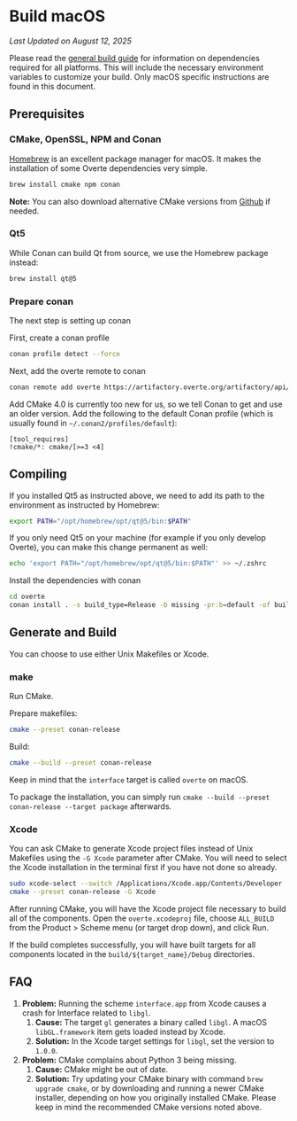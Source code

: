 <!--
Copyright 2013-2019 High Fidelity, Inc.
Copyright 2020-2021 Vircadia contributors
Copyright 2020-2025 Overte e.V.
SPDX-License-Identifier: Apache-2.0
-->

# Build macOS

*Last Updated on August 12, 2025*

Please read the [general build guide](BUILD.md) for information on dependencies required for all platforms.
This will include the necessary environment variables to customize your build. Only macOS specific instructions are found in this document.

## Prerequisites

### CMake, OpenSSL, NPM and Conan

[Homebrew](https://brew.sh/) is an excellent package manager for macOS. It makes the installation of some Overte dependencies very simple.

```bash
brew install cmake npm conan
```

**Note:** You can also download alternative CMake versions from [Github](https://github.com/Kitware/CMake/releases) if needed.

### Qt5

While Conan can build Qt from source, we use the Homebrew package instead:
```bash
brew install qt@5
```

### Prepare conan

The next step is setting up conan

First, create a conan profile
```bash
conan profile detect --force
```

Next, add the overte remote to conan
```bash
conan remote add overte https://artifactory.overte.org/artifactory/api/conan/overte -f
```

Add CMake 4.0 is currently too new for us, so we tell Conan to get and use an older version.
Add the following to the default Conan profile (which is usually found in `~/.conan2/profiles/default`):
```text
[tool_requires]
!cmake/*: cmake/[>=3 <4]
```

## Compiling

If you installed Qt5 as instructed above, we need to add its path to the environment as instructed by Homebrew:
```bash
export PATH="/opt/homebrew/opt/qt@5/bin:$PATH"
```
If you only need Qt5 on your machine (for example if you only develop Overte), you can make this change permanent as well:
```bash
echo 'export PATH="/opt/homebrew/opt/qt@5/bin:$PATH"' >> ~/.zshrc
```

Install the dependencies with conan
```bash
cd overte
conan install . -s build_type=Release -b missing -pr:b=default -of build
```

## Generate and Build

You can choose to use either Unix Makefiles or Xcode.

### make

Run CMake.

Prepare makefiles:
```bash
cmake --preset conan-release
```

Build:
```bash
cmake --build --preset conan-release
```
Keep in mind that the `interface` target is called `overte` on macOS.

To package the installation, you can simply run `cmake --build --preset conan-release --target package` afterwards.

### Xcode

You can ask CMake to generate Xcode project files instead of Unix Makefiles using the `-G Xcode` parameter after CMake.
You will need to select the Xcode installation in the terminal first if you have not done so already.

```bash
sudo xcode-select --switch /Applications/Xcode.app/Contents/Developer
cmake --preset conan-release -G Xcode
```

After running CMake, you will have the Xcode project file necessary to build all of the components.
Open the `overte.xcodeproj` file, choose `ALL_BUILD` from the Product > Scheme menu (or target drop down), and click Run.

If the build completes successfully, you will have built targets for all components located in the `build/${target_name}/Debug` directories.

## FAQ

1. **Problem:** Running the scheme `interface.app` from Xcode causes a crash for Interface related to `libgl`.
    1. **Cause:** The target `gl` generates a binary called `libgl`. A macOS `libGL.framework` item gets loaded instead by Xcode.
    2. **Solution:** In the Xcode target settings for `libgl`, set the version to `1.0.0`.
2. **Problem:** CMake complains about Python 3 being missing.
    1. **Cause:** CMake might be out of date.
    2. **Solution:** Try updating your CMake binary with command `brew upgrade cmake`, or by downloading and running a newer CMake installer,
                     depending on how you originally installed CMake. Please keep in mind the recommended CMake versions noted above.

